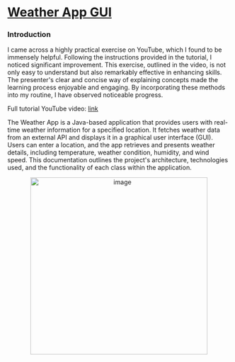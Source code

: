 [**<h1>Weather App GUI</h1>**](https://github.com/Milo-Hsieh/Java/new/main/WeatherApp/README.md#Weather-app-gui)

<h3>Introduction</h3>

I came across a highly practical exercise on YouTube, which I found to be immensely helpful. Following the instructions provided in the tutorial, I noticed significant improvement. This exercise, outlined in the video, is not only easy to understand but also remarkably effective in enhancing skills. The presenter's clear and concise way of explaining concepts made the learning process enjoyable and engaging. By incorporating these methods into my routine, I have observed noticeable progress.

Full tutorial YouTube video: [link](https://www.youtube.com/watch?v=8ZcEYv2ezWc)

The Weather App is a Java-based application that provides users with real-time weather information for a specified location. It fetches weather data from an external API and displays it in a graphical user interface (GUI). Users can enter a location, and the app retrieves and presents weather details, including temperature, weather condition, humidity, and wind speed. This documentation outlines the project's architecture, technologies used, and the functionality of each class within the application.

<p align="center">
  <img width="400" alt="image" src="https://github.com/Milo-Hsieh/Java/assets/117001942/251673db-1ef6-43b8-a30e-bc0dcceca5de">
</p>



